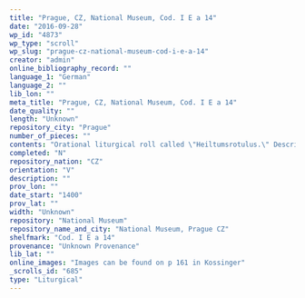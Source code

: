 ```yaml
---
title: "Prague, CZ, National Museum, Cod. I E a 14"
date: "2016-09-28"
wp_id: "4873"
wp_type: "scroll"
wp_slug: "prague-cz-national-museum-cod-i-e-a-14"
creator: "admin"
online_bibliography_record: ""
language_1: "German"
language_2: ""
lib_lon: ""
meta_title: "Prague, CZ, National Museum, Cod. I E a 14"
date_quality: ""
length: "Unknown"
repository_city: "Prague"
number_of_pieces: ""
contents: "Orational liturgical roll called \"Heiltumsrotulus.\" Describes presentation of the relics of New Testament figures such as Joseph, the virgin Mary, Simeon and Lazarus."
completed: "N"
repository_nation: "CZ"
orientation: "V"
description: ""
prov_lon: ""
date_start: "1400"
prov_lat: ""
width: "Unknown"
repository: "National Museum"
repository_name_and_city: "National Museum, Prague CZ"
shelfmark: "Cod. I E a 14"
provenance: "Unknown Provenance"
lib_lat: ""
online_images: "Images can be found on p 161 in Kossinger"
_scrolls_id: "685"
type: "Liturgical"
---
```



